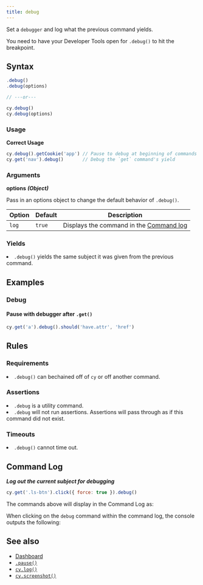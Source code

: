 ```yaml
---
title: debug
---
```


Set a `debugger` and log what the previous command yields.

<Alert type="warning">


You need to have your Developer Tools open for `.debug()` to hit the breakpoint.

</Alert>

## Syntax

```javascript
.debug()
.debug(options)

// ---or---

cy.debug()
cy.debug(options)
```

### Usage

**<Icon name="check-circle" color="green"></Icon> Correct Usage**

```javascript
cy.debug().getCookie('app') // Pause to debug at beginning of commands
cy.get('nav').debug()       // Debug the `get` command's yield
```

### Arguments

**<Icon name="angle-right"></Icon> options**  ***(Object)***

Pass in an options object to change the default behavior of `.debug()`.

Option | Default | Description
--- | --- | ---
`log` | `true` | Displays the command in the [Command log](/guides/core-concepts/test-runner#Command-Log)

### Yields [<Icon name="question-circle"/>](introduction-to-cypress#Subject-Management)

<List><li>`.debug()` yields the same subject it was given from the previous command.</li></List>

## Examples

### Debug

#### Pause with debugger after `.get()`

```javascript
cy.get('a').debug().should('have.attr', 'href')
```

## Rules

### Requirements [<Icon name="question-circle"/>](introduction-to-cypress#Chains-of-Commands)

<List><li>`.debug()` can bechained off of `cy` or off another command.</li></List>

### Assertions [<Icon name="question-circle"/>](introduction-to-cypress#Assertions)

<List><li>`.debug` is a utility command.</li><li>`.debug` will not run assertions. Assertions will pass through as if this command did not exist.</li></List>

### Timeouts [<Icon name="question-circle"/>](introduction-to-cypress#Timeouts)

<List><li>`.debug()` cannot time out.</li></List>

## Command Log

***Log out the current subject for debugging***

```javascript
cy.get('.ls-btn').click({ force: true }).debug()
```

The commands above will display in the Command Log as:

<DocsImage src="/img/api/debug/how-debug-displays-in-command-log.png" alt="Command Log debug" ></DocsImage>

When clicking on the `debug` command within the command log, the console outputs the following:

<DocsImage src="/img/api/debug/console-gives-all-debug-info-for-command.png" alt="console.log debug" ></DocsImage>

## See also

- [Dashboard](https://on.cypress.io/dashboard)
- [`.pause()`](/api/commands/pause)
- [`cy.log()`](/api/commands/log)
- [`cy.screenshot()`](/api/commands/screenshot)

